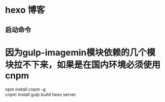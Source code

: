 # hexo 博客

## 启动命令

# 因为gulp-imagemin模块依赖的几个模块拉不下来，如果是在国内环境必须使用cnpm
npm install cnpm -g     
cnpm install
gulp build
hexo server
